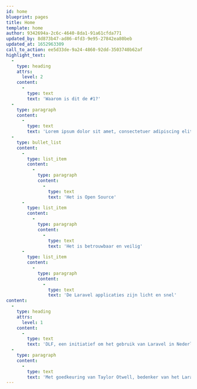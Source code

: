 ```yaml
---
id: home
blueprint: pages
title: Home
template: home
author: 9342694a-2c6c-4640-8da1-91a61cfda771
updated_by: 8d873b47-ad86-4fd3-9e95-27842ea80beb
updated_at: 1652963309
call_to_action: ee5d33de-9a24-4860-92dd-3503740b62af
highlight_text:
  -
    type: heading
    attrs:
      level: 2
    content:
      -
        type: text
        text: 'Waarom is dit de #1?'
  -
    type: paragraph
    content:
      -
        type: text
        text: 'Lorem ipsum dolor sit amet, consectetuer adipiscing elit. Aenean commodo ligula eget dolor. Aenean massa. Cum sociis. In enim justo, rhoncus ut, imperdiet a, venenatis vitae, justo. Nullam dictum felis eu pede mollis pretium. Integer tincidunt. Cras dapibus.'
  -
    type: bullet_list
    content:
      -
        type: list_item
        content:
          -
            type: paragraph
            content:
              -
                type: text
                text: 'Het is Open Source'
      -
        type: list_item
        content:
          -
            type: paragraph
            content:
              -
                type: text
                text: 'Het is betrouwbaar en veilig'
      -
        type: list_item
        content:
          -
            type: paragraph
            content:
              -
                type: text
                text: 'De Laravel applicaties zijn licht en snel'
content:
  -
    type: heading
    attrs:
      level: 1
    content:
      -
        type: text
        text: 'DLF, een initiatief om het gebruik van Laravel in Nederland verder te professionaliseren.'
  -
    type: paragraph
    content:
      -
        type: text
        text: 'Met goedkeuring van Taylor Otwell, bedenker van het Laravel Framework, heeft een zevental bedrijven het initiatief genomen om het gebruik van Laravel in Nederland verder te professionaliseren. In juni 2019 is daarom de Dutch Laravel Foundation opgericht.'
---
```

